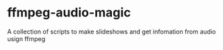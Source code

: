 # ffmpeg-audio-magic
A collection of scripts to make slideshows and get infomation from audio usign ffmpeg
